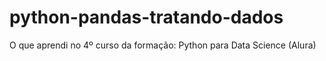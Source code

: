 # python-pandas-tratando-dados
O que aprendi no 4º curso da formação: Python para Data Science (Alura)

